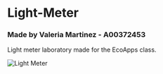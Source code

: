 # Light-Meter
### Made by Valeria Martinez - A00372453
Light meter laboratory made for the EcoApps class. 


![Light Meter](https://user-images.githubusercontent.com/92186281/194181302-00fc6b6e-ad1d-4409-94f1-6dd2b8cdccaf.png)
